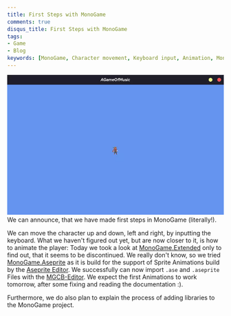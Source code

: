 ```yaml
---
title: First Steps with MonoGame
comments: true
disqus_title: First Steps with MonoGame
tags: 
- Game
- Blog
keywords: [MonoGame, Character movement, Keyboard input, Animation, MonoGame.Extended, MonoGame.Aseprite, Aseprite Editor, Sprite animations, MGCB Editor, Importing files, Documentation, Library integration, Game development, Cross-platform development, Programming, Coding, Learning, Development process, Project updates]
---
```

![](notes/images/Pasted%20image%2020230226174657.webp)
We can announce, that we have made first steps in MonoGame (literally!).

We can move the character up and down, left and right, by inputting the keyboard.
What we haven't figured out yet, but are now closer to it, is how to animate the player:
Today we took a look at [MonoGame.Extended](https://www.monogameextended.net/) only to find out, that it seems to be discontinued. We really don't know, so we tried [MonoGame.Aseprite](https://monogameaseprite.net/) as it is build for the support of Sprite Animations build by the [Aseprite Editor](https://www.aseprite.org/).
We successfully can now import `.ase` and `.aseprite` Files with the [MGCB-Editor](notes/Getting%20MGCB%20Editor%20to%20work%20on%20Linux.md).
We expect the first Animations to work tomorrow, after some fixing and reading the documentation :).

Furthermore, we do also plan to explain the process of adding libraries to the MonoGame project.